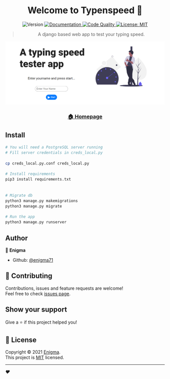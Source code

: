 <h1 align="center">Welcome to Typenspeed 👋</h1>
<div align="center">
<p>
  <img alt="Version" src="https://img.shields.io/badge/version-r1-blue.svg?cacheSeconds=2592000" />
  <a href="https://github.com/enigma71/type-n-speed/blob/main/README.md" target="_blank">
    <img alt="Documentation" src="https://img.shields.io/badge/documentation-yes-brightgreen.svg" />
  </a>
    <a href="#" target="_blank">
    <img alt="Code Quality" src="https://www.code-inspector.com/project/20596/status/svg" />
  </a>
  <a href="https://github.com/enigma71/type-n-speed/blob/main/LICENSE" target="_blank">
    <img alt="License: MIT" src="https://img.shields.io/badge/License-MIT-yellow.svg" />
  </a>
</p>

> A django based web app to test your typing speed.

<img src="./typenspeed/static/img/preview_md.png" width="600" alt="Preview">

</div>

<h3 align="center"><a href="https://typenspeed.ml">🏠 Homepage</a></h3>


## Install
```sh
# You will need a PostgreSQL server running
# Fill server credentials in creds_local.py

cp creds_local.py.conf creds_local.py

# Install requirements
pip3 install requirements.txt


# Migrate db
python3 manage.py makemigrations
python3 manage.py migrate

# Run the app
python3 manage.py runserver

```

## Author

👤 **Enigma**

* Github: [@enigma71](https://github.com/enigma71)

## 🤝 Contributing

Contributions, issues and feature requests are welcome!<br />Feel free to check [issues page](https://github.com/enigma71/type-n-speed/issues). 

## Show your support

Give a ⭐️ if this project helped you!

## 📝 License

Copyright © 2021 [Enigma](https://github.com/enigma71).<br />
This project is [MIT](https://github.com/enigma71/type-n-speed/blob/main/LICENSE) licensed.

***
_❤️_